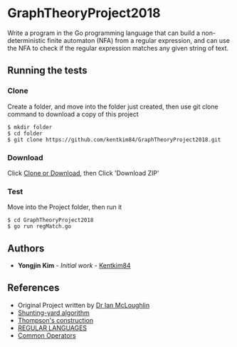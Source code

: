 # GraphTheoryProject2018
Write a program in the Go programming language that can build a non-deterministic finite automaton (NFA) from a regular expression,
and can use the NFA to check if the regular expression matches any given string of text.

## Running the tests
### Clone
Create a folder, and move into the folder just created, then use git clone command to download a copy of this project
```
$ mkdir folder
$ cd folder
$ git clone https://github.com/kentkim84/GraphTheoryProject2018.git
```
### Download
Click [Clone or Download](https://github.com/kentkim84/GraphTheoryProject2018), then Click 'Download ZIP'

### Test
Move into the Project folder, then run it
```
$ cd GraphTheoryProject2018
$ go run regMatch.go
```

## Authors
* **Yongjin Kim** - *Initial work* - [Kentkim84](https://github.com/kentkim84)

## References
* Original Project written by [Dr Ian McLoughlin](ian.mcloughlin@gmit.ie)
* [Shunting-yard algorithm](https://en.wikipedia.org/wiki/Shunting-yard_algorithm)
* [Thompson's construction](https://en.wikipedia.org/wiki/Thompson%27s_construction)
* [REGULAR LANGUAGES](http://www.cs.may.ie/staff/jpower/Courses/Previous/parsing/node2.html)
* [Common Operators](http://web.mit.edu/gnu/doc/html/regex_3.html)
